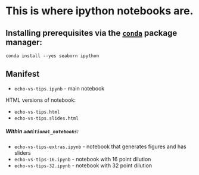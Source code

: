 # This is where ipython notebooks are.

## Installing prerequisites via the [`conda`](http://conda.pydata.org) package manager:

```
conda install --yes seaborn ipython
```

## Manifest
* `echo-vs-tips.ipynb` - main notebook 

HTML versions of notebook:
* `echo-vs-tips.html`
* `echo-vs-tips.slides.html`

##### Within `additional_notebooks`:
* `echo-vs-tips-extras.ipynb` - notebook that generates figures and has sliders 
* `echo-vs-tips-16.ipynb` - notebook with 16 point dilution
* `echo-vs-tips-32.ipynb` - notebook with 32 point dilution
